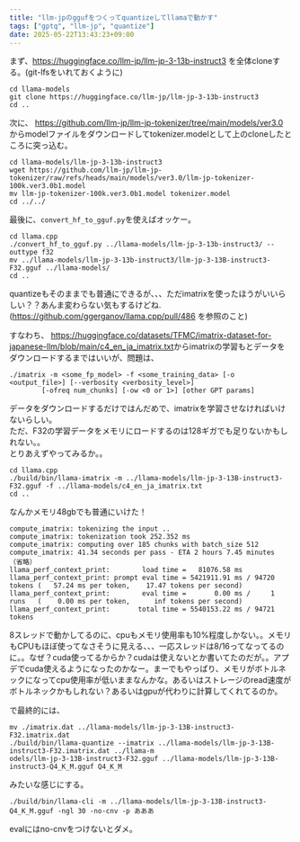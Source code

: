 ```yaml
---
title: "llm-jpのggufをつくってquantizeしてllamaで動かす"
tags: ["gptq", "llm-jp", "quantize"]
date: 2025-05-22T13:43:23+09:00
---
```



まず、<https://huggingface.co/llm-jp/llm-jp-3-13b-instruct3>
を全体cloneする。(git-lfsをいれておくように)

```
cd llama-models
git clone https://huggingface.co/llm-jp/llm-jp-3-13b-instruct3
cd ..
```

次に、
<https://github.com/llm-jp/llm-jp-tokenizer/tree/main/models/ver3.0>
からmodelファイルをダウンロードしてtokenizer.modelとして上のcloneしたところに突っ込む。

```
cd llama-models/llm-jp-3-13b-instruct3
wget https://github.com/llm-jp/llm-jp-tokenizer/raw/refs/heads/main/models/ver3.0/llm-jp-tokenizer-100k.ver3.0b1.model
mv llm-jp-tokenizer-100k.ver3.0b1.model tokenizer.model
cd ../../
```

最後に、`convert_hf_to_gguf.py`を使えばオッケー。

```
cd llama.cpp
./convert_hf_to_gguf.py ../llama-models/llm-jp-3-13b-instruct3/ --outtype f32
mv ../llama-models/llm-jp-3-13b-instruct3/llm-jp-3-13B-instruct3-F32.gguf ../llama-models/
cd ..
```

quantizeもそのままでも普通にできるが、、、ただimatrixを使ったほうがいいらしい？？あんま変わらない気もするけどね. (<https://github.com/ggerganov/llama.cpp/pull/486> を参照のこと)

すなわち、
<https://huggingface.co/datasets/TFMC/imatrix-dataset-for-japanese-llm/blob/main/c4_en_ja_imatrix.txt>からimatrixの学習もとデータをダウンロードするまではいいが、問題は、

```
./imatrix -m <some_fp_model> -f <some_training_data> [-o <output_file>] [--verbosity <verbosity_level>]
        [-ofreq num_chunks] [-ow <0 or 1>] [other GPT params]
```

データをダウンロードするだけではんだめで、imatrixを学習させなければいけないらしい。  
ただ、F32の学習データをメモリにロードするのは128ギガでも足りないかもしれない。。  
とりあえずやってみるか。。

```
cd llama.cpp
./build/bin/llama-imatrix -m ../llama-models/llm-jp-3-13B-instruct3-F32.gguf -f ../llama-models/c4_en_ja_imatrix.txt
cd ..
```

なんかメモリ48gbでも普通にいけた！

```
compute_imatrix: tokenizing the input ..
compute_imatrix: tokenization took 252.352 ms
compute_imatrix: computing over 185 chunks with batch_size 512
compute_imatrix: 41.34 seconds per pass - ETA 2 hours 7.45 minutes
（省略）
llama_perf_context_print:        load time =   81076.58 ms
llama_perf_context_print: prompt eval time = 5421911.91 ms / 94720 tokens (   57.24 ms per token,    17.47 tokens per second)
llama_perf_context_print:        eval time =       0.00 ms /     1 runs   (    0.00 ms per token,      inf tokens per second)
llama_perf_context_print:       total time = 5540153.22 ms / 94721 tokens
```

8スレッドで動かしてるのに、cpuもメモリ使用率も10%程度しかない。。メモリもCPUもほぼ使ってなさそうに見える、、、一応スレッドは8/16ってなってるのに。。なぜ？cuda使ってるからか？cudaは使えないとか書いてたのだが。。アプデでcuda使えるようになったのかなー。まーでもやっぱり、メモリがボトルネックになってcpu使用率が低いままなんかな。あるいはストレージのread速度がボトルネックかもしれない？あるいはgpuが代わりに計算してくれてるのか。

で最終的には、

```
mv ./imatrix.dat ../llama-models/llm-jp-3-13B-instruct3-F32.imatrix.dat
./build/bin/llama-quantize --imatrix ../llama-models/llm-jp-3-13B-instruct3-F32.imatrix.dat ../llama-m
odels/llm-jp-3-13B-instruct3-F32.gguf ../llama-models/llm-jp-3-13B-instruct3-Q4_K_M.gguf Q4_K_M
```

みたいな感じにする。

```
./build/bin/llama-cli -m ../llama-models/llm-jp-3-13B-instruct3-Q4_K_M.gguf -ngl 30 -no-cnv -p あああ
```

evalにはno-cnvをつけないとダメ。
